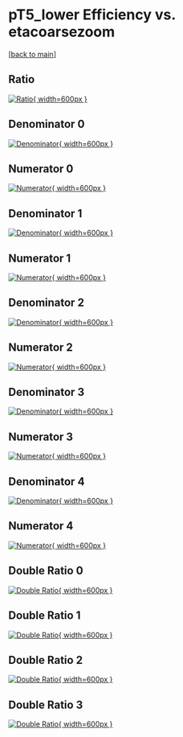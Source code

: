 # pT5_lower Efficiency vs. etacoarsezoom

[[back to main](./)]



## Ratio

[![Ratio](../mtv/var/pT5_lower_xtr_0_1_eff_etacoarsezoom.png){ width=600px }](../mtv/var/pT5_lower_xtr_0_1_eff_etacoarsezoom.pdf)

## Denominator 0

[![Denominator](../mtv/den/pT5_lower_xtr_0_1_eff_etacoarsezoom_den0.png){ width=600px }](../mtv/den/pT5_lower_xtr_0_1_eff_etacoarsezoom_den0.pdf)

## Numerator 0

[![Numerator](../mtv/num/pT5_lower_xtr_0_1_eff_etacoarsezoom_num0.png){ width=600px }](../mtv/num/pT5_lower_xtr_0_1_eff_etacoarsezoom_num0.pdf)

## Denominator 1

[![Denominator](../mtv/den/pT5_lower_xtr_0_1_eff_etacoarsezoom_den1.png){ width=600px }](../mtv/den/pT5_lower_xtr_0_1_eff_etacoarsezoom_den1.pdf)

## Numerator 1

[![Numerator](../mtv/num/pT5_lower_xtr_0_1_eff_etacoarsezoom_num1.png){ width=600px }](../mtv/num/pT5_lower_xtr_0_1_eff_etacoarsezoom_num1.pdf)

## Denominator 2

[![Denominator](../mtv/den/pT5_lower_xtr_0_1_eff_etacoarsezoom_den2.png){ width=600px }](../mtv/den/pT5_lower_xtr_0_1_eff_etacoarsezoom_den2.pdf)

## Numerator 2

[![Numerator](../mtv/num/pT5_lower_xtr_0_1_eff_etacoarsezoom_num2.png){ width=600px }](../mtv/num/pT5_lower_xtr_0_1_eff_etacoarsezoom_num2.pdf)

## Denominator 3

[![Denominator](../mtv/den/pT5_lower_xtr_0_1_eff_etacoarsezoom_den3.png){ width=600px }](../mtv/den/pT5_lower_xtr_0_1_eff_etacoarsezoom_den3.pdf)

## Numerator 3

[![Numerator](../mtv/num/pT5_lower_xtr_0_1_eff_etacoarsezoom_num3.png){ width=600px }](../mtv/num/pT5_lower_xtr_0_1_eff_etacoarsezoom_num3.pdf)

## Denominator 4

[![Denominator](../mtv/den/pT5_lower_xtr_0_1_eff_etacoarsezoom_den4.png){ width=600px }](../mtv/den/pT5_lower_xtr_0_1_eff_etacoarsezoom_den4.pdf)

## Numerator 4

[![Numerator](../mtv/num/pT5_lower_xtr_0_1_eff_etacoarsezoom_num4.png){ width=600px }](../mtv/num/pT5_lower_xtr_0_1_eff_etacoarsezoom_num4.pdf)

## Double Ratio 0

[![Double Ratio](../mtv/ratio/pT5_lower_xtr_0_1_eff_etacoarsezoom_ratio0.png){ width=600px }](../mtv/ratio/pT5_lower_xtr_0_1_eff_etacoarsezoom_ratio0.pdf)

## Double Ratio 1

[![Double Ratio](../mtv/ratio/pT5_lower_xtr_0_1_eff_etacoarsezoom_ratio1.png){ width=600px }](../mtv/ratio/pT5_lower_xtr_0_1_eff_etacoarsezoom_ratio1.pdf)

## Double Ratio 2

[![Double Ratio](../mtv/ratio/pT5_lower_xtr_0_1_eff_etacoarsezoom_ratio2.png){ width=600px }](../mtv/ratio/pT5_lower_xtr_0_1_eff_etacoarsezoom_ratio2.pdf)

## Double Ratio 3

[![Double Ratio](../mtv/ratio/pT5_lower_xtr_0_1_eff_etacoarsezoom_ratio3.png){ width=600px }](../mtv/ratio/pT5_lower_xtr_0_1_eff_etacoarsezoom_ratio3.pdf)

